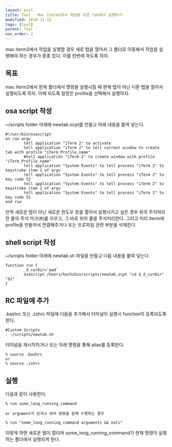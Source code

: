 ```yaml
---
layout: post
title: Tool - Mac iterm2에서 작업을 다른 tab에서 실행하기 
modified: 2018-11-12
tags: [tool]
parent: Tool
nav_order: 2
---
```


mac iterm2에서 작업을 실행할 경우 새로 탭을 열어서 그 폴더로 이동해서 작업을 실행해야 하는 경우가 종종 있다. 이를 한번에 하도록 하자. 

## 목표

mac iterm2에서 현재 폴더에서 명령을 실행시킬 때 현재 탭이 아닌 다른 탭을 열어서 실행되도록 하자. 이때 되도록 알맞은 profile을 선택해서 실행하자. 

## osa script 작성

~/scripts folder 아래에 newtab.scpt를 만들고 아래 내용을 붙여 넣는다. 

```
#!/usr/bin/osascript
on run argv
        tell application "iTerm 2" to activate
        tell application "iTerm 2" to tell current window to create tab with profile "iTerm_Profile_name"
        #tell application "iTerm 2" to create window with profile "iTerm_Profile_name"
        tell application "System Events" to tell process "iTerm 2" to keystroke item 1 of argv
        tell application "System Events" to tell process "iTerm 2" to key code 52
        tell application "System Events" to tell process "iTerm 2" to keystroke item 2 of argv
        tell application "System Events" to tell process "iTerm 2" to key code 52
end run
```

만약 새로운 탭이 아닌 새로운 윈도우 창을 열어서 실행시키고 싶은 경우 위의 주석처리한 줄의 주석 마크(#)를 지우고, 그 바로 위의 줄을 주석처리한다. 
그리고 미리 iterm에 profile을 만들어서 연결해주거나 또는 프로파일 관련 부분을 삭제한다. 

## shell script 작성

~/scripts folder 아래에 newtab.sh 파일을 만들고 다음 내용을 붙여 넣는다. 

```
function run {
        _d_curDir=`pwd`
        osascript /Users/hochshin/scripts/newtab.scpt "cd $_d_curDir" "$1"
}
```

## RC 파일에 추가 

.bashrc 또는 .zshrc 파일에 다음을 추가해서 터미널이 실행시 function이 등록되도록 한다. 

```
#Custom Scripts
. ~/scripts/newtab.sh
```

터미널을 재시작하거나 또는 아래 명령을 통해 alias를 등록한다. 

```
% source .bashrc 
or
% source .zshrc
```

## 실행

다음과 같이 사용한다. 

```
% run some_long_running_command

or argument가 있거나 여러 명령을 함께 수행하는 경우

% run "some_long_running_command arguments && noti"
```

이렇게 하면 새로운 탭이 열리며 some_long_running_command가 현재 명령이 실행하는 폴더에서 실행되게 된다. 
